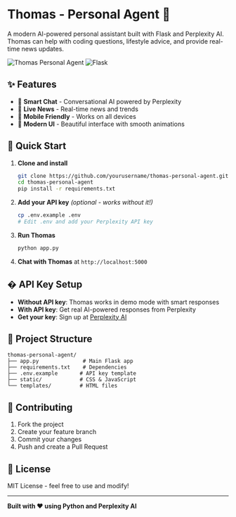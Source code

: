 # Thomas - Personal Agent 🤖

A modern AI-powered personal assistant built with Flask and Perplexity AI. Thomas can help with coding questions, lifestyle advice, and provide real-time news updates.

![Thomas Personal Agent](https://img.shields.io/badge/Python-3.7+-blue.svg)
![Flask](https://img.shields.io/badge/Flask-2.3.3-green.svg)

## ✨ Features

- 💬 **Smart Chat** - Conversational AI powered by Perplexity
- 📰 **Live News** - Real-time news and trends
- 📱 **Mobile Friendly** - Works on all devices  
- 🎨 **Modern UI** - Beautiful interface with smooth animations

## 🚀 Quick Start

1. **Clone and install**
   ```bash
   git clone https://github.com/yourusername/thomas-personal-agent.git
   cd thomas-personal-agent
   pip install -r requirements.txt
   ```

2. **Add your API key** *(optional - works without it!)*
   ```bash
   cp .env.example .env
   # Edit .env and add your Perplexity API key
   ```

3. **Run Thomas**
   ```bash
   python app.py
   ```
   
4. **Chat with Thomas** at `http://localhost:5000`

## � API Key Setup

- **Without API key**: Thomas works in demo mode with smart responses
- **With API key**: Get real AI-powered responses from Perplexity
- **Get your key**: Sign up at [Perplexity AI](https://www.perplexity.ai/settings/api)

## 📁 Project Structure

```
thomas-personal-agent/
├── app.py              # Main Flask app
├── requirements.txt    # Dependencies  
├── .env.example       # API key template
├── static/            # CSS & JavaScript
└── templates/         # HTML files
```

## 🤝 Contributing

1. Fork the project
2. Create your feature branch
3. Commit your changes
4. Push and create a Pull Request

## 📝 License

MIT License - feel free to use and modify!

---

**Built with ❤️ using Python and Perplexity AI**
